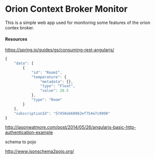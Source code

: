 # Orion Context Broker Monitor

This is a simple web app used for monitoring some features of the orion contex broker.


#### Resources
https://spring.io/guides/gs/consuming-rest-angularjs/


```javascript
{
	"data": [
		{
			"id": "Room1",
			"temperature": {
				"metadata": {},
				"type": "Float",
				"value": 28.5
			},
			"type": "Room"
		}
	],
	"subscriptionId": "57458eb60962ef754e7c0998"
}
```

http://jasonwatmore.com/post/2014/05/26/angularjs-basic-http-authentication-example

schema to pojo

http://www.jsonschema2pojo.org/
